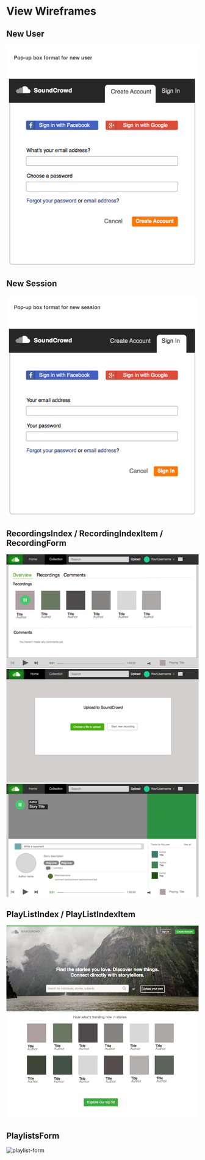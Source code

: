 # View Wireframes

## New User
![new-user]

## New Session
![new-session]

## RecordingsIndex / RecordingIndexItem / RecordingForm
![recordings]
![new-recording]
![recording]

<!-- ## CommentsIndex / CommentIndexItem / CommentForm
![comments] -->

## PlayListIndex / PlayListIndexItem
![playlists]

## PlaylistsForm
![playlist-form]

[new-user]: ./wireframes/new_user.png
[new-session]: ./wireframes/new_session.png
[new-recording]: ./wireframes/recording_form.png
[recording]: ./wireframes/recording_show.png
[recordings]: ./wireframes/root_recordings.png
[playlists]: ./wireframes/root_playlists.png
[playlist-form]: ./wireframes/playlist_form.png
